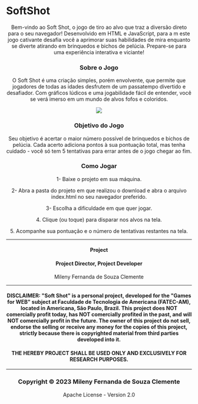 # SoftShot
<center>
<p>Bem-vindo ao Soft Shot, o jogo de tiro ao alvo que traz a diversão direto para o seu navegador! 
  Desenvolvido em HTML e JavaScript, para a m este jogo cativante desafia você a aprimorar suas habilidades de mira enquanto se diverte atirando em brinquedos e bichos de pelúcia. Prepare-se para uma experiência interativa e viciante!
</p>
<h3>Sobre o Jogo</h3>
<p>O Soft Shot é uma criação simples, porém envolvente, que permite que jogadores de todas as idades desfrutem de um passatempo divertido e desafiador. Com gráficos lúdicos e uma jogabilidade fácil de entender, você se verá imerso em um mundo de alvos fofos e coloridos.</p>
<img src="https://github.com/MilenyClemente/SoftShot/image/PrintTela.png">

<h3>Objetivo do Jogo</h3>

<p>Seu objetivo é acertar o maior número possível de brinquedos e bichos de pelúcia. Cada acerto adiciona pontos à sua pontuação total, mas tenha cuidado - você só tem 5 tentativas para errar antes de o jogo chegar ao fim.</p>

<h3>Como Jogar</h3>
<p>1- Baixe o projeto em sua máquina.</p>
<p>2- Abra a pasta do projeto em que realizou o download e abra o arquivo index.html no seu navegador preferido.</p>
<p>3- Escolha a dificuldade em que quer jogar.</p>
<p>4. Clique (ou toque) para disparar nos alvos na tela.</p>
<p>5. Acompanhe sua pontuação e o número de tentativas restantes na tela.</p>


  <hr>

<h4 align="center"> Project </h4>
<h4 align="center"> Project Director, Project Developer </h4> 

<p align="center"> Mileny Fernanda de Souza Clemente </p>

<hr>

<h4 align="center"> DISCLAIMER: "Soft Shot" is a personal project, developed for the "Games for WEB" subject at Faculdade de Tecnologia de Americana (FATEC-AM), located in Americana, São Paulo, Brazil. This project does NOT comercially profit today, has NOT comercially profited in the past, and will NOT comercially profit in the future. The owner of this project do not sell, endorse the selling or receive any money for the copies of this project, strictly because there is copyrighted material from third parties developed into it. </h4>
<h4 align="center"> THE HEREBY PROJECT SHALL BE USED ONLY AND EXCLUSIVELY FOR RESEARCH PURPOSES.</h4>

<hr>

<h3 align="center"> Copyright © 2023 Mileny Fernanda de Souza Clemente </h3>
<p align="center"> Apache License - Version 2.0</p>
</center>
